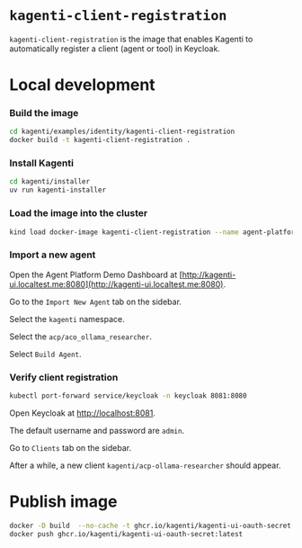 # `kagenti-client-registration`

`kagenti-client-registration` is the image that enables Kagenti to automatically register a client (agent or tool) in Keycloak.

# Local development

### Build the image

```sh
cd kagenti/examples/identity/kagenti-client-registration
docker build -t kagenti-client-registration .
```

### Install Kagenti

```sh
cd kagenti/installer
uv run kagenti-installer
```

### Load the image into the cluster

```sh
kind load docker-image kagenti-client-registration --name agent-platform
```

### Import a new agent

Open the Agent Platform Demo Dashboard at [http://kagenti-ui.localtest.me:8080](http://kagenti-ui.localtest.me:8080).

Go to the `Import New Agent` tab on the sidebar.

Select the `kagenti` namespace.

Select the `acp/aco_ollama_researcher`.

Select `Build Agent`.

### Verify client registration

```sh
kubectl port-forward service/keycloak -n keycloak 8081:8080
```

Open Keycloak at [http://localhost:8081](http://localhost:8081).

The default username and password are `admin`.

Go to `Clients` tab on the sidebar.

After a while, a new client `kagenti/acp-ollama-researcher` should appear.

# Publish image

```sh
docker -D build  --no-cache -t ghcr.io/kagenti/kagenti-ui-oauth-secret:latest -f Dockerfile .
docker push ghcr.io/kagenti/kagenti-ui-oauth-secret:latest 
```